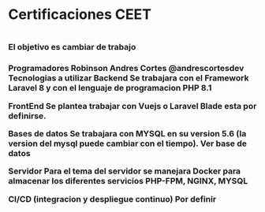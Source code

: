<h1>Certificaciones CEET<h1>
  
<h3>El objetivo es cambiar de trabajo<h3>

Programadores
Robinson Andres Cortes @andrescortesdev
Tecnologias a utilizar
Backend
Se trabajara con el Framework Laravel 8 y con el lenguaje de programacion PHP 8.1

FrontEnd
Se plantea trabajar con Vuejs o Laravel Blade esta por definirse.

Bases de datos
Se trabajara con MYSQL en su version 5.6 (la version del mysql puede cambiar con el tiempo). Ver base de datos

Servidor
Para el tema del servidor se manejara Docker para almacenar los diferentes servicios PHP-FPM, NGINX, MYSQL

CI/CD (integracion y despliegue continuo)
Por definir
